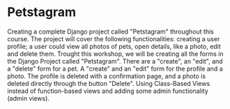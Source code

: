 # Petstagram

Creating a complete Django project called "Petstagram" throughout this course. The project will cover the following functionalities: creating a user profile; a user could view all photos of pets, open details, like a photo, edit and delete them.
Trought this workshop, we will be creating all the forms in the Django Project called "Petstagram". There are a "create", an "edit", and a "delete" form for a pet. A "create" and an "edit" form for the profile and a photo. The profile is deleted with a confirmation page, and a photo is deleted directly through the button "Delete".
Using Class-Based Views instead of function-based views and adding some admin functionality (admin views).
